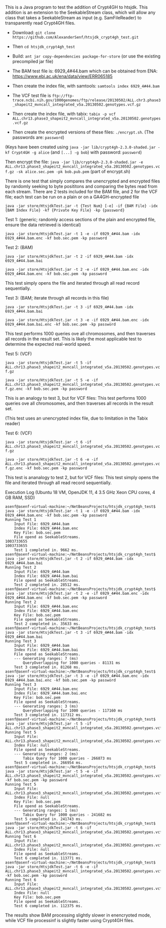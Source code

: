 This is a Java program to test the addition of Crypt4GH to htsjdk. This addition is an extension to the SeekableStream class, which will allow any class that takes a SeekableStream as input (e.g. SamFileReader) to transparently read Crypt4GH files.

* Download: `git clone https://github.com/AlexanderSenf/htsjdk_crypt4gh_test.git`

* Then `cd htsjdk_crypt4gh_test`

* Build: `ant jar copy-dependencies package-for-store` (or use the existing precompiled jar file)

* The BAM test file is: 6929_4#44.bam which can be obtained from ENA: https://www.ebi.ac.uk/ena/data/view/ERR065185
* Then create the index file, with samtools: `samtools index 6929_4#44.bam`

* The VCF test file is `ftp://ftp-trace.ncbi.nih.gov/1000genomes/ftp/release/20130502/ALL.chr3.phase3_shapeit2_mvncall_integrated_v5a.20130502.genotypes.vcf.gz`
* Then create the index file, with tabix: `tabix -p vcf ALL.chr13.phase3_shapeit2_mvncall_integrated_v5a.20130502.genotypes.vcf.gz`

* Then create the encrypted versions of these files: `./encrypt.sh`. (The passwords are: `password`)

(Keys have been created using `java -jar lib/crypt4gh-2.3.0-shaded.jar -kf Crypt4GH -g alice` (and `[...] -g bob`) with password: `password`)

Then encrypt the file: `java -jar lib/crypt4gh-2.3.0-shaded.jar -e ALL.chr13.phase3_shapeit2_mvncall_integrated_v5a.20130502.genotypes.vcf.gz -sk alice.sec.pem -pk bob.pub.pem` (part of encrypt.sh)

There is one test that simply compares the unencrypted and encrypted files by randomly seeking to byte posititons and comparing the bytes read from each stream. There are 2 tests included for the BAM file, and 2 for the VCF file; each test can be run on a plain or on a GA4GH-encrypted file

`java -jar store/HtsjdkTest.jar -t {Test Num} [-e] -if {BAM File} -idx {BAM Index File} -kf {Private Key File} -kp {password}`

Test 1: (generic; randomly access sections of the plain and encrypted file, ensure the data retrieved is identical)

`java -jar store/HtsjdkTest.jar -t 1 -e -if 6929_4#44.bam -idx 6929_4#44.bam.enc -kf bob.sec.pem -kp password`

Test 2: (BAM)

`java -jar store/HtsjdkTest.jar -t 2 -if 6929_4#44.bam -idx 6929_4#44.bam.bai`

`java -jar store/HtsjdkTest.jar -t 2 -e -if 6929_4#44.bam.enc -idx 6929_4#44.bam.enc -kf bob.sec.pem -kp password`

This test simply opens the file and iterated through all read record sequentially.

Test 3: (BAM; iterate through all records in this file)

`java -jar store/HtsjdkTest.jar -t 3 -if 6929_4#44.bam -idx 6929_4#44.bam.bai`

`java -jar store/HtsjdkTest.jar -t 3 -e -if 6929_4#44.bam.enc -idx 6929_4#44.bam.bai.enc -kf bob.sec.pem -kp password`

This test performs 1000 queries ove all chromosomes, and then traverses all records in the result set. This is likely the most applicable test to determine the expected real-world speed.

Test 5: (VCF)

`java -jar store/HtsjdkTest.jar -t 5 -if ALL.chr13.phase3_shapeit2_mvncall_integrated_v5a.20130502.genotypes.vcf.gz`

`java -jar store/HtsjdkTest.jar -t 5 -e -if ALL.chr13.phase3_shapeit2_mvncall_integrated_v5a.20130502.genotypes.vcf.gz.enc -kf bob.sec.pem -kp password`

This is an analogy to test 3, but for VCF files: This test performs 1000 queries ove all chromosomes, and then traverses all records in the result set.

(This test uses an unencrypted index file, due to limitation in the Tabix reader)

Test 6: (VCF)

`java -jar store/HtsjdkTest.jar -t 6 -if ALL.chr13.phase3_shapeit2_mvncall_integrated_v5a.20130502.genotypes.vcf.gz`

`java -jar store/HtsjdkTest.jar -t 6 -e -if ALL.chr13.phase3_shapeit2_mvncall_integrated_v5a.20130502.genotypes.vcf.gz.enc -kf bob.sec.pem -kp password`

This test is ananalogy to test 2, but for VCF files: This test simply opens the file and iterated through all read record sequentially.


Execution Log (Ubuntu 18 VM, OpenJDK 11, 4 3.5 GHz Xeon CPU cores, 4 GB RAM, SSD)

```
asenf@asenf-virtual-machine:~/NetBeansProjects/htsjdk_crypt4gh_test$ java -jar store/HtsjdkTest.jar -t 1 -e -if 6929_4#44.bam -idx 6929_4#44.bam.enc -kf bob.sec.pem -kp password
Running Test 1
	Input File: 6929_4#44.bam
	Index File: 6929_4#44.bam.enc
	Key File: bob.sec.pem
	File opend as SeekableStreams.
1003733655
1003733655
	Test 1 completed in. 9662 ms.
asenf@asenf-virtual-machine:~/NetBeansProjects/htsjdk_crypt4gh_test$ java -jar store/HtsjdkTest.jar -t 2 -if 6929_4#44.bam -idx 6929_4#44.bam.bai
Running Test 2
	Input File: 6929_4#44.bam
	Index File: 6929_4#44.bam.bai
	File opend as SeekableStreams.
	Test 2 completed in. 28512 ms.
asenf@asenf-virtual-machine:~/NetBeansProjects/htsjdk_crypt4gh_test$ java -jar store/HtsjdkTest.jar -t 2 -e -if 6929_4#44.bam.enc -idx 6929_4#44.bam.enc -kf bob.sec.pem -kp password
Running Test 2
	Input File: 6929_4#44.bam.enc
	Index File: 6929_4#44.bam.enc
	Key File: bob.sec.pem
	File opend as SeekableStreams.
	Test 2 completed in. 35633 ms.
asenf@asenf-virtual-machine:~/NetBeansProjects/htsjdk_crypt4gh_test$ java -jar store/HtsjdkTest.jar -t 3 -if 6929_4#44.bam -idx 6929_4#44.bam.bai
Running Test 3
	Input File: 6929_4#44.bam
	Index File: 6929_4#44.bam.bai
	File opend as SeekableStreams.
    --- Generating ranges: 7 (ms)
        QueryOverlapping for 1000 queries - 81131 ms
	Test 3 completed in. 81268 ms.
asenf@asenf-virtual-machine:~/NetBeansProjects/htsjdk_crypt4gh_test$ java -jar store/HtsjdkTest.jar -t 3 -e -if 6929_4#44.bam.enc -idx 6929_4#44.bam.bai.enc -kf bob.sec.pem -kp password
Running Test 3
	Input File: 6929_4#44.bam.enc
	Index File: 6929_4#44.bam.bai.enc
	Key File: bob.sec.pem
	File opend as SeekableStreams.
    --- Generating ranges: 3 (ms)
        QueryOverlapping for 1000 queries - 117160 ms
	Test 3 completed in. 117312 ms.
asenf@asenf-virtual-machine:~/NetBeansProjects/htsjdk_crypt4gh_test$ java -jar store/HtsjdkTest.jar -t 5 -if ALL.chr13.phase3_shapeit2_mvncall_integrated_v5a.20130502.genotypes.vcf.gz
Running Test 5
	Input File: ALL.chr13.phase3_shapeit2_mvncall_integrated_v5a.20130502.genotypes.vcf.gz
	Index File: null
	File opend as SeekableStreams.
    --- Generating ranges: 2 (ms)
        Tabix Query for 1000 queries - 266873 ms
	Test 5 completed in. 266954 ms.
asenf@asenf-virtual-machine:~/NetBeansProjects/htsjdk_crypt4gh_test$ java -jar store/HtsjdkTest.jar -t 5 -e -if ALL.chr13.phase3_shapeit2_mvncall_integrated_v5a.20130502.genotypes.vcf.gz.enc -kf bob.sec.pem -kp password
Running Test 5
	Input File: ALL.chr13.phase3_shapeit2_mvncall_integrated_v5a.20130502.genotypes.vcf.gz.enc
	Index File: null
	Key File: bob.sec.pem
	File opend as SeekableStreams.
    --- Generating ranges: 1 (ms)
        Tabix Query for 1000 queries - 241682 ms
	Test 5 completed in. 241743 ms.
asenf@asenf-virtual-machine:~/NetBeansProjects/htsjdk_crypt4gh_test$ java -jar store/HtsjdkTest.jar -t 6 -if ALL.chr13.phase3_shapeit2_mvncall_integrated_v5a.20130502.genotypes.vcf.gz
Running Test 6
	Input File: ALL.chr13.phase3_shapeit2_mvncall_integrated_v5a.20130502.genotypes.vcf.gz
	Index File: null
	File opend as SeekableStreams.
	Test 6 completed in. 113771 ms.
asenf@asenf-virtual-machine:~/NetBeansProjects/htsjdk_crypt4gh_test$ java -jar store/HtsjdkTest.jar -t 6 -e -if ALL.chr13.phase3_shapeit2_mvncall_integrated_v5a.20130502.genotypes.vcf.gz.enc -kf bob.sec.pem -kp password
Running Test 6
	Input File: ALL.chr13.phase3_shapeit2_mvncall_integrated_v5a.20130502.genotypes.vcf.gz.enc
	Index File: null
	Key File: bob.sec.pem
	File opend as SeekableStreams.
	Test 6 completed in. 112375 ms.
```

The results show BAM processing slightly slower in enencryoted mode, while VCF file processinf is slightly faster using Crypt4GH files.